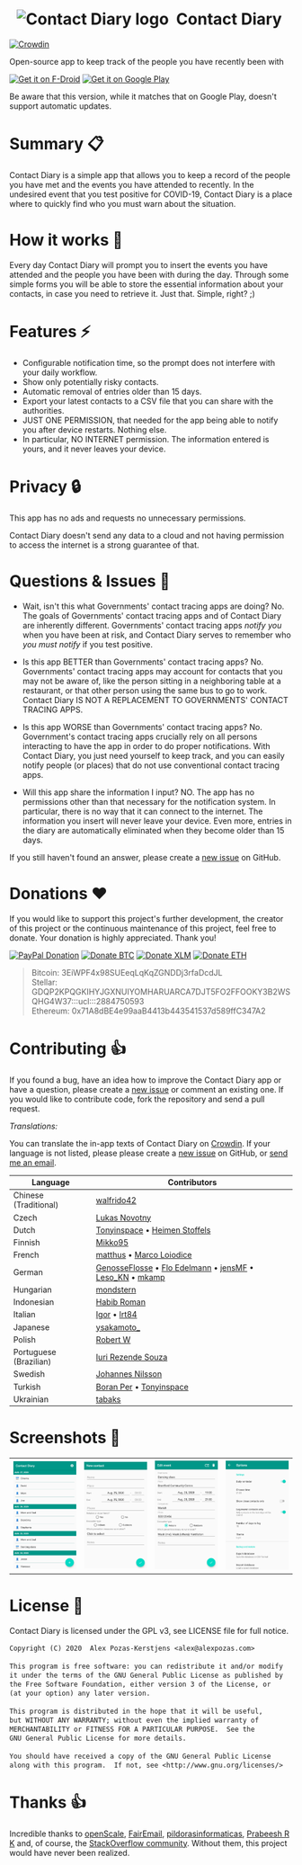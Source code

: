 &nbsp; <img src="https://github.com/apozas/contactdiary/blob/master/fastlane/metadata/android/en-US/images/icon.png" alt="Contact Diary logo" height="60"/> &nbsp;Contact Diary
=========
[![Crowdin](https://badges.crowdin.net/contactdiary/localized.svg)](https://crowdin.com/project/contactdiary)

Open-source app to keep track of the people you have recently been with

<a href="https://f-droid.org/repository/browse/?fdid=com.apozas.contactdiary" target="_blank"><img src="https://f-droid.org/badge/get-it-on.png" alt="Get it on F-Droid" height="80"/></a> <a href="https://play.google.com/store/apps/details?id=com.apozas.contactdiary" target="_blank"><img src="https://play.google.com/intl/en_us/badges/images/generic/en-play-badge.png" alt="Get it on Google Play" height="80"/></a>

Be aware that this version, while it matches that on Google Play, doesn't support automatic updates.

# Summary :clipboard:

Contact Diary is a simple app that allows you to keep a record of the people you have met and the events you have attended to recently. In the undesired event that you test positive for COVID-19, Contact Diary is a place where to quickly find who you must warn about the situation.

# How it works :hammer:
Every day Contact Diary will prompt you to insert the events you have attended and the people you have been with during the day. Through some simple forms you will be able to store the essential information about your contacts, in case you need to retrieve it. Just that. Simple, right? ;)

# Features :zap:
- Configurable notification time, so the prompt does not interfere with your daily workflow.
- Show only potentially risky contacts.
- Automatic removal of entries older than 15 days.
- Export your latest contacts to a CSV file that you can share with the authorities.
- JUST ONE PERMISSION, that needed for the app being able to notify you after device restarts. Nothing else.
- In particular, NO INTERNET permission. The information entered is yours, and it never leaves your device.

# Privacy :lock:
This app has no ads and requests no unnecessary permissions.

Contact Diary doesn't send any data to a cloud and not having permission to access the internet is a strong guarantee of that.

# Questions & Issues :thinking:

- Wait, isn't this what Governments' contact tracing apps are doing?
No. The goals of Governments' contact tracing apps and of Contact Diary are inherently different. Governments' contact tracing apps _notify you_ when you have been at risk, and Contact Diary serves to remember who _you must notify_ if you test positive.

- Is this app BETTER than Governments' contact tracing apps?
No. Governments' contact tracing apps may account for contacts that you may not be aware of, like the person sitting in a neighboring table at a restaurant, or that other person using the same bus to go to work. Contact Diary IS NOT A REPLACEMENT TO GOVERNMENTS' CONTACT TRACING APPS.

- Is this app WORSE than Governments' contact tracing apps?
No. Government's contact tracing apps crucially rely on all persons interacting to have the app in order to do proper notifications. With Contact Diary, you just need yourself to keep track, and you can easily notify people (or places) that do not use conventional contact tracing apps.

- Will this app share the information I input?
NO. The app has no permissions other than that necessary for the notification system. In particular, there is no way that it can connect to the internet. The information you insert will never leave your device. Even more, entries in the diary are automatically eliminated when they become older than 15 days.

If you still haven't found an answer, please create a [new issue](https://github.com/apozas/contactdiary/issues/new/choose) on GitHub.

# Donations :heart:

If you would like to support this project's further development, the creator of this project or the continuous maintenance of this project, feel free to donate. Your donation is highly appreciated. Thank you!

[![PayPal Donation](https://www.paypalobjects.com/en_US/DK/i/btn/btn_donateCC_LG.gif)](https://paypal.me/apozasker)
<a href="bitcoin:3EiWPF4x98SUEeqLqKqZGNDDj3rfaDcdJL"><img src="https://drive.google.com/uc?export=view&id=1UCywyTVUW_hCPpU9y4LXqN5_MRd7vYT8" width="100" height="auto" title="Donate BTC" /></a>
<a href="web+stellar:pay?destination=GDQP2KPQGKIHYJGXNUIYOMHARUARCA7DJT5FO2FFOOKY3B2WSQHG4W37&memo=2884750593&memo_type=MEMO_ID"><img src="https://drive.google.com/uc?export=view&id=12juczJtFzWjthH56kdvpM43Y21ftEnIj" width="100" height="auto" title="Donate XLM" /></a>
<a href="ethereum:0x71A8dBE4e99aaB4413b443541537d589ffC347A2"><img src="https://drive.google.com/uc?export=view&id=1AWo3ZVxd3p4BlZDMc7W-jwc-1aSVQ3d6" width="100" height="auto" title="Donate ETH" /></a>
  
> Bitcoin: 3EiWPF4x98SUEeqLqKqZGNDDj3rfaDcdJL<br>Stellar: GDQP2KPQGKIHYJGXNUIYOMHARUARCA7DJT5FO2FFOOKY3B2WSQHG4W37:::ucl:::2884750593<br>Ethereum: 0x71A8dBE4e99aaB4413b443541537d589ffC347A2

# Contributing :+1:

If you found a bug, have an idea how to improve the Contact Diary app or have a question, please create a [new issue](https://github.com/apozas/contactdiary/issues/new/choose) or comment an existing one. If you would like to contribute code, fork the repository and send a pull request.

_Translations:_

You can translate the in-app texts of Contact Diary on [Crowdin](https://crwd.in/contactdiary). If your language is not listed, please please create a [new issue](https://github.com/apozas/contactdiary/issues/new/choose) on GitHub, or [send me an email](mailto:contactdiary@alexpozas.com).

| Language | Contributors |
|----------|--------------|
| Chinese (Traditional) | [walfrido42](https://crowdin.com/profile/walfrido42) |
| Czech | [Lukas Novotny](https://forum.xda-developers.com/m/novas78.7100773) |
| Dutch | [Tonyinspace](https://crowdin.com/profile/Tonyinspace) &bull; [Heimen Stoffels](https://github.com/Vistaus) |
| Finnish | [Mikko95](https://crowdin.com/profile/Mikko95) |
| French | [matthus](https://crowdin.com/profile/matthus) &bull; [Marco Loiodice](https://crowdin.com/profile/adaok) |
| German | [GenosseFlosse](https://github.com/GenosseFlosse) &bull; [Flo Edelmann](https://github.com/FloEdelmann) &bull; [jensMF](https://crowdin.com/profile/jensMF) &bull; [Leso_KN](https://github.com/leso-kn) &bull; [mkamp](https://crowdin.com/profile/mkamp) |
| Hungarian | [mondstern](https://github.com/mondlicht-und-sterne) |
| Indonesian | [Habib Roman](https://github.com/hexatester) |
| Italian | [Igor](https://github.com/igor-cali) &bull; [lrt84](https://crowdin.com/profile/lrt84) |
| Japanese | [ysakamoto_](https://crowdin.com/profile/ysakamoto_) |
| Polish | [Robert W](https://crowdin.com/profile/wasikr7) |
| Portuguese (Brazilian) | [Iuri Rezende Souza](https://github.com/riuri) |
| Swedish | [Johannes Nilsson](https://github.com/nlssn) |
| Turkish | [Boran Per](https://crowdin.com/profile/perboran) &bull; [Tonyinspace](https://crowdin.com/profile/Tonyinspace) |
| Ukrainian | [tabaks](https://github.com/tabaks) |

# Screenshots :eyes:

<table>
  <tr>
    <th>
        <a href="fastlane/metadata/android/en-US/images/phoneScreenshots/1.jpg" target="_blank">
        <img src='fastlane/metadata/android/en-US/images/phoneScreenshots/1.jpg' width='200px' alt='image missing' /> </a>
    </th>
    <th>
        <a href="fastlane/metadata/android/en-US/images/phoneScreenshots/2.jpg" target="_blank">
        <img src='fastlane/metadata/android/en-US/images/phoneScreenshots/2.jpg' width='200px' alt='image missing' /> </a>
    </th>
    <th>
        <a href="fastlane/metadata/android/en-US/images/phoneScreenshots/3.jpg" target="_blank">
        <img src='fastlane/metadata/android/en-US/images/phoneScreenshots/3.jpg' width='200px' alt='image missing' /> </a>
    </th>
    <th>
        <a href="fastlane/metadata/android/en-US/images/phoneScreenshots/4.jpg" target="_blank">
        <img src='fastlane/metadata/android/en-US/images/phoneScreenshots/4.jpg' width='200px' alt='image missing' /> </a>
    </th>
  </tr>
</table>

# License :page_facing_up:

Contact Diary is licensed under the GPL v3, see LICENSE file for full notice.

    Copyright (C) 2020  Alex Pozas-Kerstjens <alex@alexpozas.com>
    
    This program is free software: you can redistribute it and/or modify
    it under the terms of the GNU General Public License as published by
    the Free Software Foundation, either version 3 of the License, or
    (at your option) any later version.

    This program is distributed in the hope that it will be useful,
    but WITHOUT ANY WARRANTY; without even the implied warranty of
    MERCHANTABILITY or FITNESS FOR A PARTICULAR PURPOSE.  See the
    GNU General Public License for more details.

    You should have received a copy of the GNU General Public License
    along with this program.  If not, see <http://www.gnu.org/licenses/>

# Thanks :thumbsup:

Incredible thanks to [openScale](https://github.com/oliexdev/openScale), [FairEmail](https://github.com/M66B/FairEmail/), [pildorasinformaticas](https://www.youtube.com/channel/UCdulIs-x_xrRd1ezwJZR9ww), [Prabeesh R K](https://www.youtube.com/channel/UCfQkNueQenRQQ1NnCBe6eQQ) and, of course, the [StackOverflow community](https://www.stackoverflow.com). Without them, this project would have never been realized.	
